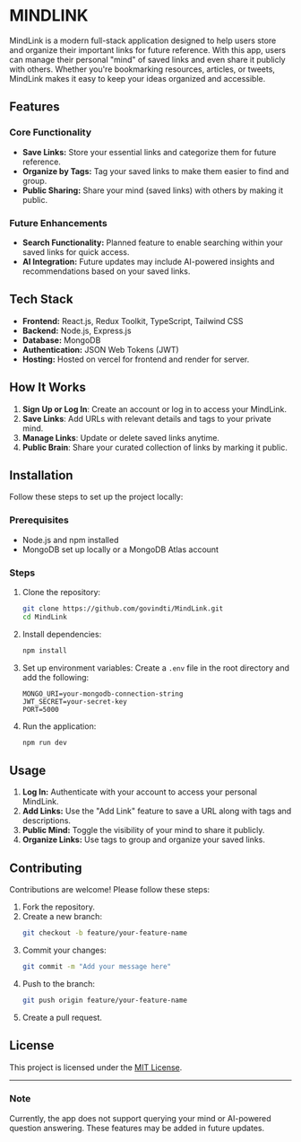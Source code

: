 # MINDLINK

MindLink is a modern full-stack application designed to help users store and organize their important links for future reference. With this app, users can manage their personal "mind" of saved links and even share it publicly with others. Whether you're bookmarking resources, articles, or tweets, MindLink makes it easy to keep your ideas organized and accessible.

## Features

### Core Functionality
- **Save Links:** Store your essential links and categorize them for future reference.
- **Organize by Tags:** Tag your saved links to make them easier to find and group.
- **Public Sharing:** Share your mind (saved links) with others by making it public.

### Future Enhancements
- **Search Functionality:** Planned feature to enable searching within your saved links for quick access.
- **AI Integration:** Future updates may include AI-powered insights and recommendations based on your saved links.

## Tech Stack

- **Frontend:** React.js, Redux Toolkit, TypeScript, Tailwind CSS
- **Backend:** Node.js, Express.js
- **Database:** MongoDB
- **Authentication:** JSON Web Tokens (JWT)
- **Hosting:** Hosted on vercel for frontend and render for server.

## How It Works

1. **Sign Up or Log In**: Create an account or log in to access your MindLink.
2. **Save Links**: Add URLs with relevant details and tags to your private mind.
3. **Manage Links**: Update or delete saved links anytime.
4. **Public Brain**: Share your curated collection of links by marking it public.

## Installation

Follow these steps to set up the project locally:

### Prerequisites
- Node.js and npm installed
- MongoDB set up locally or a MongoDB Atlas account

### Steps
1. Clone the repository:
   ```bash
   git clone https://github.com/govindti/MindLink.git
   cd MindLink
   ```

2. Install dependencies:
   ```bash
   npm install
   ```

3. Set up environment variables:
   Create a `.env` file in the root directory and add the following:
   ```env
   MONGO_URI=your-mongodb-connection-string
   JWT_SECRET=your-secret-key
   PORT=5000
   ```

4. Run the application:
   ```bash
   npm run dev
   ```


## Usage

1. **Log In:** Authenticate with your account to access your personal MindLink.
2. **Add Links:** Use the "Add Link" feature to save a URL along with tags and descriptions.
3. **Public Mind:** Toggle the visibility of your mind to share it publicly.
4. **Organize Links:** Use tags to group and organize your saved links.

## Contributing

Contributions are welcome! Please follow these steps:
1. Fork the repository.
2. Create a new branch:
   ```bash
   git checkout -b feature/your-feature-name
   ```
3. Commit your changes:
   ```bash
   git commit -m "Add your message here"
   ```
4. Push to the branch:
   ```bash
   git push origin feature/your-feature-name
   ```
5. Create a pull request.

## License

This project is licensed under the [MIT License](LICENSE).

---

### Note
Currently, the app does not support querying your mind or AI-powered question answering. These features may be added in future updates.
